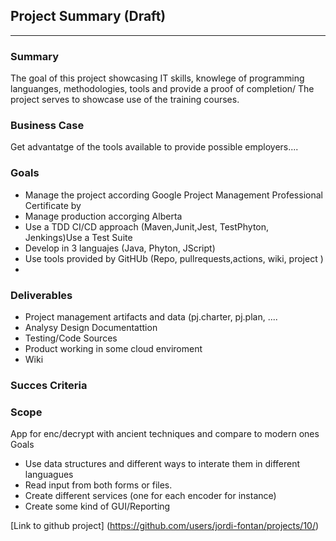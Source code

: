 ## Project Summary (Draft)
---
### Summary

The goal of this project showcasing IT  skills, knowlege of programming languanges, methodologies, tools and provide a proof of completion/
The project serves to showcase  use of the training courses.

### Business Case

Get advantatge of the tools available to provide possible employers....

### Goals
 
 
 - Manage the project according Google Project Management Professional Certificate by
 - Manage production  accorging Alberta
 - Use a TDD CI/CD approach (Maven,Junit,Jest, TestPhyton, Jenkings)Use a Test Suite
 - Develop in 3 languajes (Java, Phyton, JScript)
 - Use tools provided by GitHUb (Repo, pullrequests,actions, wiki, project )
 - 

### Deliverables
  
 - Project management artifacts and data (pj.charter, pj.plan, ....
 - Analysy Design Documentattion
 - Testing/Code Sources 
 - Product working in some cloud enviroment 
 - Wiki   


### Succes Criteria


### Scope



App for enc/decrypt with ancient techniques and compare to modern ones
Goals
 - Use data structures and different ways to interate them in different languagues
 - Read input from both forms or files.
 - Create different services (one for each encoder for instance)
 - Create some kind of GUI/Reporting
 
 [Link to github project] (https://github.com/users/jordi-fontan/projects/10/) 
